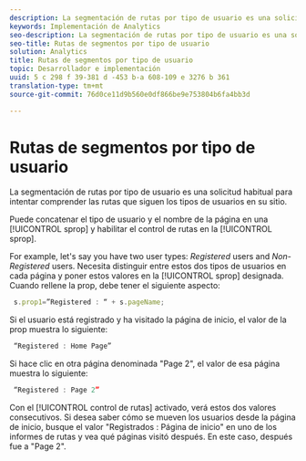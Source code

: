 ```yaml
---
description: La segmentación de rutas por tipo de usuario es una solicitud habitual para intentar comprender las rutas que siguen los tipos de usuarios en su sitio.
keywords: Implementación de Analytics
seo-description: La segmentación de rutas por tipo de usuario es una solicitud habitual para intentar comprender las rutas que siguen los tipos de usuarios en su sitio.
seo-title: Rutas de segmentos por tipo de usuario
solution: Analytics
title: Rutas de segmentos por tipo de usuario
topic: Desarrollador e implementación
uuid: 5 c 298 f 39-381 d -453 b-a 608-109 e 3276 b 361
translation-type: tm+mt
source-git-commit: 76d0ce11d9b560e0df866be9e753804b6fa4bb3d

---
```



# Rutas de segmentos por tipo de usuario

La segmentación de rutas por tipo de usuario es una solicitud habitual para intentar comprender las rutas que siguen los tipos de usuarios en su sitio.

Puede concatenar el tipo de usuario y el nombre de la página en una [!UICONTROL sprop] y habilitar el control de rutas en la [!UICONTROL sprop].

For example, let's say you have two user types: _Registered_ users and _Non-Registered_ users. Necesita distinguir entre estos dos tipos de usuarios en cada página y poner estos valores en la [!UICONTROL sprop] designada. Cuando rellene la prop, debe tener el siguiente aspecto:

```js
 s.prop1=”Registered : “ + s.pageName;
```

Si el usuario está registrado y ha visitado la página de inicio, el valor de la prop muestra lo siguiente:

```js
 “Registered : Home Page”
```

Si hace clic en otra página denominada "Page 2", el valor de esa página muestra lo siguiente:

```js
 “Registered : Page 2”
```

Con el [!UICONTROL control de rutas] activado, verá estos dos valores consecutivos. Si desea saber cómo se mueven los usuarios desde la página de inicio, busque el valor "Registrados : Página de inicio" en uno de los informes de rutas y vea qué páginas visitó después. En este caso, después fue a "Page 2".
